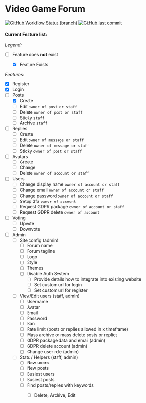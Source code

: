 # Video Game Forum

[![GitHub Workflow Status (branch)](https://img.shields.io/github/workflow/status/runthis/forum/unit-feature-tests/master)](https://github.com/runthis/forum/actions)
[![GitHub last commit](https://img.shields.io/github/last-commit/runthis/forum)](https://github.com/runthis/forum/commits/master)



#### Current Feature list:

*Legend:*
- [ ] Feature does **not** exist
    - [x] Feature Exists


*Features:*
- [x] Register
- [x] Login
- [ ] Posts
    - [x] Create
    - [ ] Edit `owner of post or staff`
    - [ ] Delete `owner of post or staff`
    - [ ] Sticky `staff`
    - [ ] Archive `staff`
- [ ] Replies
    - [ ] Create
    - [ ] Edit `owner of message or staff`
    - [ ] Delete `owner of message or staff`
    - [ ] Sticky `owner of post or staff`
- [ ] Avatars
    - [ ] Create
    - [ ] Change
    - [ ] Delete `owner of account or staff`
- [ ] Users
    - [ ] Change display name `owner of account or staff`
    - [ ] Change email `owner of account or staff`
    - [ ] Change password `owner of account or staff`
    - [ ] Setup 2fa `owner of account`
    - [ ] Request GDPR package `owner of account or staff`
    - [ ] Request GDPR delete `owner of account`
- [ ] Voting
    - [ ] Upvote
    - [ ] Downvote
- [ ] Admin
    - [ ] Site config (admin)
        - [ ] Forum name
        - [ ] Forum tagline
        - [ ] Logo
        - [ ] Style
        - [ ] Themes
        - [ ] Disable Auth System
            - [ ] Provide details how to integrate into existing website
            - [ ] Set custom url for login
            - [ ] Set custom url for register
    - [ ] View/Edit users (staff, admin)
        - [ ] Username
        - [ ] Avatar
        - [ ] Email
        - [ ] Password
        - [ ] Ban
        - [ ] Rate limit (posts or replies allowed in x timeframe)
        - [ ] Mass archive or mass delete posts or replies
        - [ ] GDPR package data and email (admin)
        - [ ] GDPR delete account (admin)
        - [ ] Change user role (admin)
    - [ ] Stats / Helpers (staff, admin)
        - [ ] New users
        - [ ] New posts
        - [ ] Busiest users
        - [ ] Busiest posts
        - [ ] Find posts/replies with keywords
            - [ ] Delete, Archive, Edit

